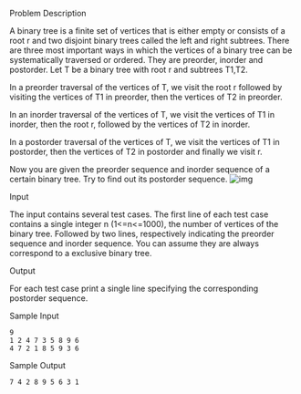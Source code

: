 Problem Description

A binary tree is a finite set of vertices that is either empty or consists of a root r and two disjoint binary trees called the left and right subtrees. There are three most important ways in which the vertices of a binary tree can be systematically traversed or ordered. They are preorder, inorder and postorder. Let T be a binary tree with root r and subtrees T1,T2.

In a preorder traversal of the vertices of T, we visit the root r followed by visiting the vertices of T1 in preorder, then the vertices of T2 in preorder.

In an inorder traversal of the vertices of T, we visit the vertices of T1 in inorder, then the root r, followed by the vertices of T2 in inorder.

In a postorder traversal of the vertices of T, we visit the vertices of T1 in postorder, then the vertices of T2 in postorder and finally we visit r.

Now you are given the preorder sequence and inorder sequence of a certain binary tree. Try to find out its postorder sequence.
![img](http://acm.hdu.edu.cn/data/images/C57-1005-1.jpg)

 



Input

The input contains several test cases. The first line of each test case contains a single integer n (1<=n<=1000), the number of vertices of the binary tree. Followed by two lines, respectively indicating the preorder sequence and inorder sequence. You can assume they are always correspond to a exclusive binary tree.

 



Output

For each test case print a single line specifying the corresponding postorder sequence.

 



Sample Input

```
9
1 2 4 7 3 5 8 9 6
4 7 2 1 8 5 9 3 6
```

 



Sample Output

```
7 4 2 8 9 5 6 3 1
```
